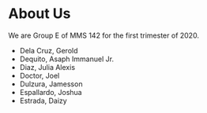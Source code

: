 # About Us

We are Group E of MMS 142 for the first trimester of 2020.

* Dela Cruz, Gerold 
* Dequito, Asaph Immanuel Jr. 
* Diaz, Julia Alexis 
* Doctor, Joel 
* Dulzura, Jamesson 
* Espallardo, Joshua 
* Estrada, Daizy 
